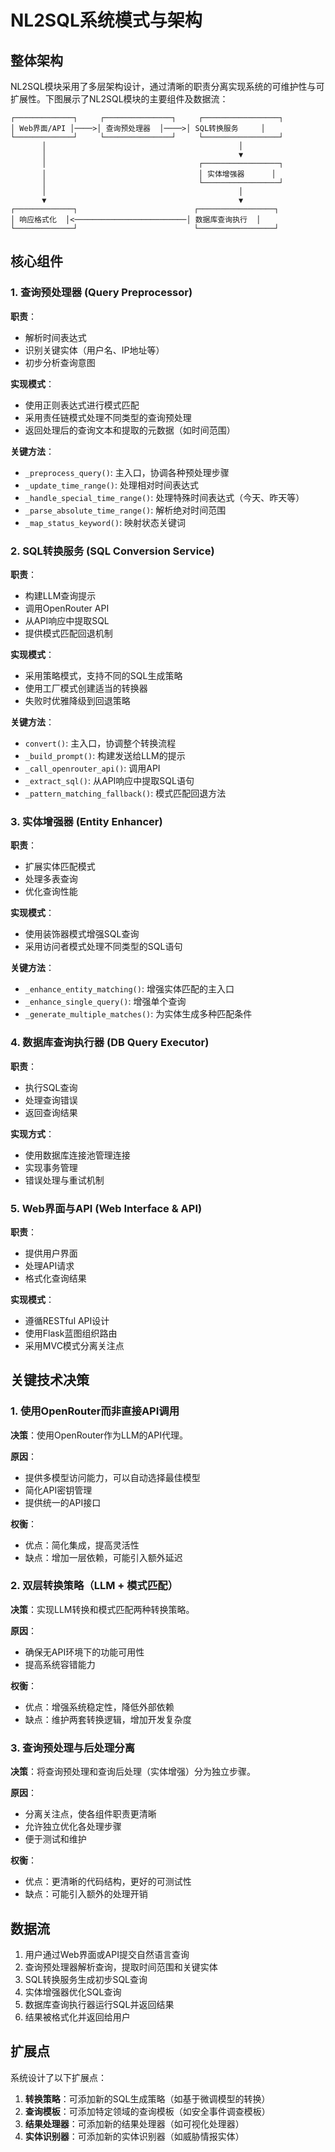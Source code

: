 # NL2SQL系统模式与架构

## 整体架构

NL2SQL模块采用了多层架构设计，通过清晰的职责分离实现系统的可维护性与可扩展性。下图展示了NL2SQL模块的主要组件及数据流：

```
┌─────────────┐     ┌───────────────┐     ┌─────────────────┐
│ Web界面/API │────>│ 查询预处理器  │────>│ SQL转换服务     │
└─────────────┘     └───────────────┘     └─────────────────┘
       │                                           │
       │                                           ▼
       │                                  ┌─────────────────┐
       │                                  │ 实体增强器      │
       │                                  └─────────────────┘
       │                                           │
       ▼                                           ▼
┌─────────────┐                          ┌─────────────────┐
│ 响应格式化  │<─────────────────────────│ 数据库查询执行  │
└─────────────┘                          └─────────────────┘
```

## 核心组件

### 1. 查询预处理器 (Query Preprocessor)

**职责**：
- 解析时间表达式
- 识别关键实体（用户名、IP地址等）
- 初步分析查询意图

**实现模式**：
- 使用正则表达式进行模式匹配
- 采用责任链模式处理不同类型的查询预处理
- 返回处理后的查询文本和提取的元数据（如时间范围）

**关键方法**：
- `_preprocess_query()`: 主入口，协调各种预处理步骤
- `_update_time_range()`: 处理相对时间表达式
- `_handle_special_time_range()`: 处理特殊时间表达式（今天、昨天等）
- `_parse_absolute_time_range()`: 解析绝对时间范围
- `_map_status_keyword()`: 映射状态关键词

### 2. SQL转换服务 (SQL Conversion Service)

**职责**：
- 构建LLM查询提示
- 调用OpenRouter API
- 从API响应中提取SQL
- 提供模式匹配回退机制

**实现模式**：
- 采用策略模式，支持不同的SQL生成策略
- 使用工厂模式创建适当的转换器
- 失败时优雅降级到回退策略

**关键方法**：
- `convert()`: 主入口，协调整个转换流程
- `_build_prompt()`: 构建发送给LLM的提示
- `_call_openrouter_api()`: 调用API
- `_extract_sql()`: 从API响应中提取SQL语句
- `_pattern_matching_fallback()`: 模式匹配回退方法

### 3. 实体增强器 (Entity Enhancer)

**职责**：
- 扩展实体匹配模式
- 处理多表查询
- 优化查询性能

**实现模式**：
- 使用装饰器模式增强SQL查询
- 采用访问者模式处理不同类型的SQL语句

**关键方法**：
- `_enhance_entity_matching()`: 增强实体匹配的主入口
- `_enhance_single_query()`: 增强单个查询
- `_generate_multiple_matches()`: 为实体生成多种匹配条件

### 4. 数据库查询执行器 (DB Query Executor)

**职责**：
- 执行SQL查询
- 处理查询错误
- 返回查询结果

**实现方式**：
- 使用数据库连接池管理连接
- 实现事务管理
- 错误处理与重试机制

### 5. Web界面与API (Web Interface & API)

**职责**：
- 提供用户界面
- 处理API请求
- 格式化查询结果

**实现模式**：
- 遵循RESTful API设计
- 使用Flask蓝图组织路由
- 采用MVC模式分离关注点

## 关键技术决策

### 1. 使用OpenRouter而非直接API调用

**决策**：使用OpenRouter作为LLM的API代理。

**原因**：
- 提供多模型访问能力，可以自动选择最佳模型
- 简化API密钥管理
- 提供统一的API接口

**权衡**：
- 优点：简化集成，提高灵活性
- 缺点：增加一层依赖，可能引入额外延迟

### 2. 双层转换策略（LLM + 模式匹配）

**决策**：实现LLM转换和模式匹配两种转换策略。

**原因**：
- 确保无API环境下的功能可用性
- 提高系统容错能力

**权衡**：
- 优点：增强系统稳定性，降低外部依赖
- 缺点：维护两套转换逻辑，增加开发复杂度

### 3. 查询预处理与后处理分离

**决策**：将查询预处理和查询后处理（实体增强）分为独立步骤。

**原因**：
- 分离关注点，使各组件职责更清晰
- 允许独立优化各处理步骤
- 便于测试和维护

**权衡**：
- 优点：更清晰的代码结构，更好的可测试性
- 缺点：可能引入额外的处理开销

## 数据流

1. 用户通过Web界面或API提交自然语言查询
2. 查询预处理器解析查询，提取时间范围和关键实体
3. SQL转换服务生成初步SQL查询
4. 实体增强器优化SQL查询
5. 数据库查询执行器运行SQL并返回结果
6. 结果被格式化并返回给用户

## 扩展点

系统设计了以下扩展点：

1. **转换策略**：可添加新的SQL生成策略（如基于微调模型的转换）
2. **查询模板**：可添加特定领域的查询模板（如安全事件调查模板）
3. **结果处理器**：可添加新的结果处理器（如可视化处理器）
4. **实体识别器**：可添加新的实体识别器（如威胁情报实体） 